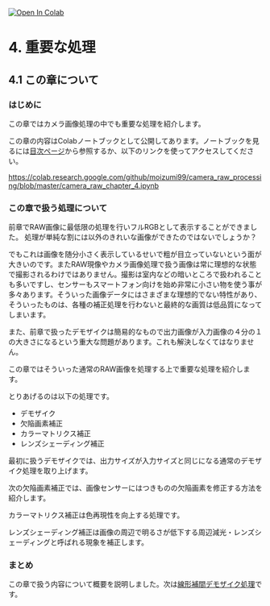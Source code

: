 
<a href="https://colab.research.google.com/github/moizumi99/camera_raw_processing/blob/master/camera_raw_chapter_4.ipynb" target="_parent"><img src="https://colab.research.google.com/assets/colab-badge.svg" alt="Open In Colab"/></a>

#  4. 重要な処理

## 4.1 この章について

### はじめに

この章ではカメラ画像処理の中でも重要な処理を紹介します。

この章の内容はColabノートブックとして公開してあります。ノートブックを見るには[目次ページ](https://colab.research.google.com/github/moizumi99/camera_raw_processing/blob/master/camera_raw_toc.ipynb)から参照するか、以下のリンクを使ってアクセスしてください。

https://colab.research.google.com/github/moizumi99/camera_raw_processing/blob/master/camera_raw_chapter_4.ipynb


### この章で扱う処理について

前章でRAW画像に最低限の処理を行いフルRGBとして表示することができました。
処理が単純な割には以外のきれいな画像ができたのではないでしょうか？

でもこれは画像を随分小さく表示しているせいで粗が目立っていないという面が大きいのです。またRAW現像やカメラ画像処理で扱う画像は常に理想的な状態で撮影されるわけではありません。撮影は室内などの暗いところで扱われることも多いですし、センサーもスマートフォン向けを始め非常に小さい物を使う事が多々あります。そういった画像データにはさまざまな理想的でない特性があり、そういったものは、各種の補正処理を行わないと最終的な画質は低品質になってしまいます。

また、前章で扱ったデモザイクは簡易的なもので出力画像が入力画像の４分の１の大きさになるという重大な問題があります。これも解決しなくてはなりません。

この章ではそういった通常のRAW画像を処理する上で重要な処理を紹介します。

とりあげるのは以下の処理です。
- デモザイク
- 欠陥画素補正
- カラーマトリクス補正
- レンズシェーディング補正

最初に扱うデモザイクでは、出力サイズが入力サイズと同じになる通常のデモザイク処理を取り上げます。

次の欠陥画素補正では、画像センサーにはつきものの欠陥画素を修正する方法を紹介します。

カラーマトリクス補正は色再現性を向上する処理です。

レンズシェーディング補正は画像の周辺で明るさが低下する周辺減光・レンズシェーディングと呼ばれる現象を補正します。

### まとめ

この章で扱う内容について概要を説明しました。次は[線形補間デモザイク処理](https://colab.research.google.com/github/moizumi99/camera_raw_processing/blob/master/camera_raw_chapter_4_2.ipynb)です。
